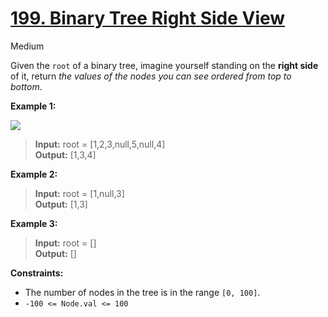 # [199\. Binary Tree Right Side View](https://leetcode.com/problems/binary-tree-right-side-view/)

Medium

Given the `root` of a binary tree, imagine yourself standing on the **right side** of it, return _the values of the nodes you can see ordered from top to bottom_.

**Example 1:**

![](https://assets.leetcode.com/uploads/2021/02/14/tree.jpg)

> **Input:** root = \[1,2,3,null,5,null,4\]  
> **Output:** \[1,3,4\]

**Example 2:**

> **Input:** root = \[1,null,3\]  
> **Output:** \[1,3\]

**Example 3:**

> **Input:** root = \[\]  
> **Output:** \[\]

**Constraints:**

- The number of nodes in the tree is in the range `[0, 100]`.
- `-100 <= Node.val <= 100`
